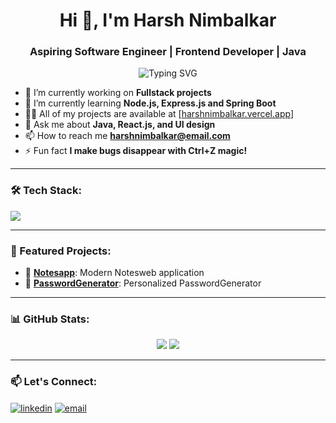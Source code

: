 <h1 align="center">Hi 👋, I'm Harsh Nimbalkar</h1>
<h3 align="center">Aspiring Software Engineer | Frontend Developer | Java</h3>

<p align="center">
  <img src="https://readme-typing-svg.herokuapp.com?font=Fira+Code&duration=4000&pause=1000&color=9B59B6&center=true&vCenter=true&width=435&lines=Frontend+Developer;Tech+Explorer+%F0%9F%9A%80" alt="Typing SVG" />
</p>

- 🔭 I’m currently working on **Fullstack projects**
- 🌱 I’m currently learning **Node.js, Express.js and Spring Boot**
- 👨‍💻 All of my projects are available at [[harshnimbalkar.vercel.app](https://harshportfolio6181.netlify.app/)]
- 💬 Ask me about **Java, React.js, and UI design**
- 📫 How to reach me **harshnimbalkar@email.com**
- ⚡ Fun fact **I make bugs disappear with Ctrl+Z magic!**

---

### 🛠 Tech Stack:
<p align="left">
  <img src="https://skillicons.dev/icons?i=html,css,js,react,tailwind,nodejs,java,spring,git,firebase,mysql" />
</p>

---

### 🚀 Featured Projects:
- 🔗 [**Notesapp**](https://modernoteswebapp.netlify.app/): Modern Notesweb application
- 🔗 [**PasswordGenerator**](https://innovativepasswordgenerator.netlify.app/): Personalized PasswordGenerator

---

### 📊 GitHub Stats:
<p align="center">
  <img src="https://github-readme-stats.vercel.app/api?username=harsh6183&show_icons=true&theme=react" />
  <img src="https://github-readme-streak-stats.herokuapp.com/?user=harsh6183&theme=react" />
</p>

---

### 📫 Let's Connect:
<p align="left">
  <a href="https://linkedin.com/in/harsh-nimbalkar6183" target="blank"><img align="center" src="https://img.shields.io/badge/-LinkedIn-blue?style=flat-square&logo=Linkedin" alt="linkedin" /></a>
  <a href="mailto:harshnimbalkar6181@email.com"><img align="center" src="https://img.shields.io/badge/-Email-red?style=flat-square&logo=Gmail&logoColor=white" alt="email" /></a>
</p>

